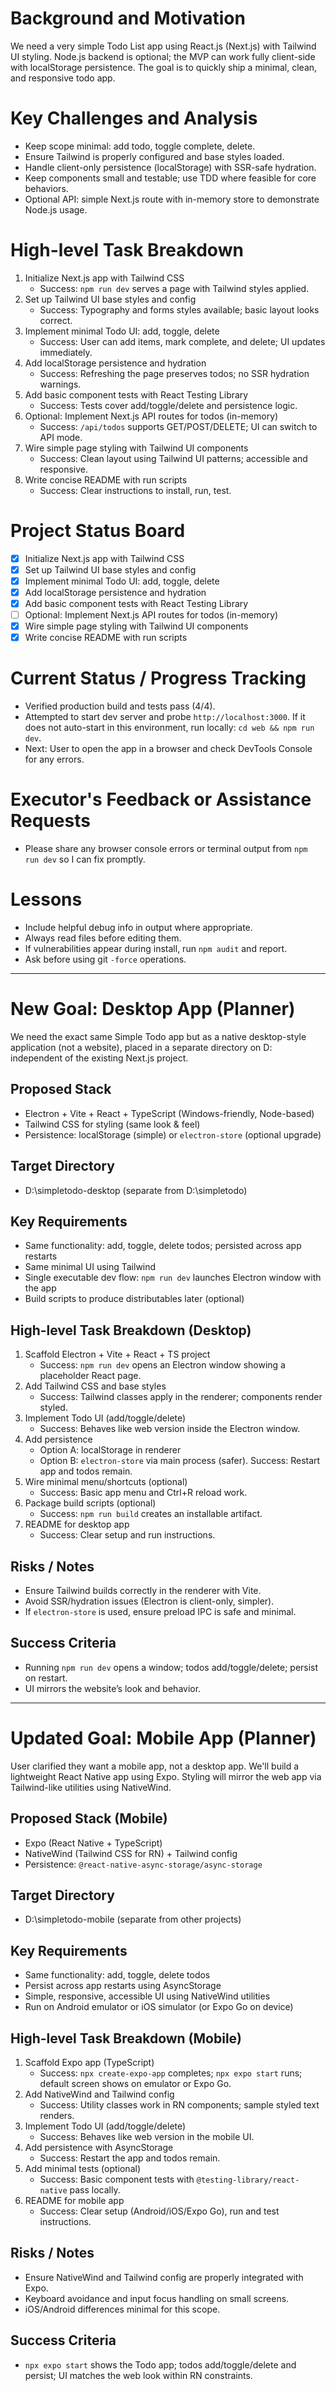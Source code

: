 # Background and Motivation
We need a very simple Todo List app using React.js (Next.js) with Tailwind UI styling. Node.js backend is optional; the MVP can work fully client-side with localStorage persistence. The goal is to quickly ship a minimal, clean, and responsive todo app.

# Key Challenges and Analysis
- Keep scope minimal: add todo, toggle complete, delete.
- Ensure Tailwind is properly configured and base styles loaded.
- Handle client-only persistence (localStorage) with SSR-safe hydration.
- Keep components small and testable; use TDD where feasible for core behaviors.
- Optional API: simple Next.js route with in-memory store to demonstrate Node.js usage.

# High-level Task Breakdown
1. Initialize Next.js app with Tailwind CSS
   - Success: `npm run dev` serves a page with Tailwind styles applied.
2. Set up Tailwind UI base styles and config
   - Success: Typography and forms styles available; basic layout looks correct.
3. Implement minimal Todo UI: add, toggle, delete
   - Success: User can add items, mark complete, and delete; UI updates immediately.
4. Add localStorage persistence and hydration
   - Success: Refreshing the page preserves todos; no SSR hydration warnings.
5. Add basic component tests with React Testing Library
   - Success: Tests cover add/toggle/delete and persistence logic.
6. Optional: Implement Next.js API routes for todos (in-memory)
   - Success: `/api/todos` supports GET/POST/DELETE; UI can switch to API mode.
7. Wire simple page styling with Tailwind UI components
   - Success: Clean layout using Tailwind UI patterns; accessible and responsive.
8. Write concise README with run scripts
   - Success: Clear instructions to install, run, test.

# Project Status Board
- [x] Initialize Next.js app with Tailwind CSS
- [x] Set up Tailwind UI base styles and config
- [x] Implement minimal Todo UI: add, toggle, delete
- [x] Add localStorage persistence and hydration
- [x] Add basic component tests with React Testing Library
- [ ] Optional: Implement Next.js API routes for todos (in-memory)
- [x] Wire simple page styling with Tailwind UI components
- [x] Write concise README with run scripts

# Current Status / Progress Tracking
- Verified production build and tests pass (4/4).
- Attempted to start dev server and probe `http://localhost:3000`. If it does not auto-start in this environment, run locally: `cd web && npm run dev`.
- Next: User to open the app in a browser and check DevTools Console for any errors.

# Executor's Feedback or Assistance Requests
- Please share any browser console errors or terminal output from `npm run dev` so I can fix promptly.

# Lessons
- Include helpful debug info in output where appropriate.
- Always read files before editing them.
- If vulnerabilities appear during install, run `npm audit` and report.
- Ask before using git `-force` operations.

---

# New Goal: Desktop App (Planner)
We need the exact same Simple Todo app but as a native desktop-style application (not a website), placed in a separate directory on D: independent of the existing Next.js project.

## Proposed Stack
- Electron + Vite + React + TypeScript (Windows-friendly, Node-based)
- Tailwind CSS for styling (same look & feel)
- Persistence: localStorage (simple) or `electron-store` (optional upgrade)

## Target Directory
- D:\simpletodo-desktop (separate from D:\simpletodo)

## Key Requirements
- Same functionality: add, toggle, delete todos; persisted across app restarts
- Same minimal UI using Tailwind
- Single executable dev flow: `npm run dev` launches Electron window with the app
- Build scripts to produce distributables later (optional)

## High-level Task Breakdown (Desktop)
1. Scaffold Electron + Vite + React + TS project
   - Success: `npm run dev` opens an Electron window showing a placeholder React page.
2. Add Tailwind CSS and base styles
   - Success: Tailwind classes apply in the renderer; components render styled.
3. Implement Todo UI (add/toggle/delete)
   - Success: Behaves like web version inside the Electron window.
4. Add persistence
   - Option A: localStorage in renderer
   - Option B: `electron-store` via main process (safer). Success: Restart app and todos remain.
5. Wire minimal menu/shortcuts (optional)
   - Success: Basic app menu and Ctrl+R reload work.
6. Package build scripts (optional)
   - Success: `npm run build` creates an installable artifact.
7. README for desktop app
   - Success: Clear setup and run instructions.

## Risks / Notes
- Ensure Tailwind builds correctly in the renderer with Vite.
- Avoid SSR/hydration issues (Electron is client-only, simpler).
- If `electron-store` is used, ensure preload IPC is safe and minimal.

## Success Criteria
- Running `npm run dev` opens a window; todos add/toggle/delete; persist on restart.
- UI mirrors the website’s look and behavior.

---

# Updated Goal: Mobile App (Planner)
User clarified they want a mobile app, not a desktop app. We'll build a lightweight React Native app using Expo. Styling will mirror the web app via Tailwind-like utilities using NativeWind.

## Proposed Stack (Mobile)
- Expo (React Native + TypeScript)
- NativeWind (Tailwind CSS for RN) + Tailwind config
- Persistence: `@react-native-async-storage/async-storage`

## Target Directory
- D:\simpletodo-mobile (separate from other projects)

## Key Requirements
- Same functionality: add, toggle, delete todos
- Persist across app restarts using AsyncStorage
- Simple, responsive, accessible UI using NativeWind utilities
- Run on Android emulator or iOS simulator (or Expo Go on device)

## High-level Task Breakdown (Mobile)
1. Scaffold Expo app (TypeScript)
   - Success: `npx create-expo-app` completes; `npx expo start` runs; default screen shows on emulator or Expo Go.
2. Add NativeWind and Tailwind config
   - Success: Utility classes work in RN components; sample styled text renders.
3. Implement Todo UI (add/toggle/delete)
   - Success: Behaves like web version in the mobile UI.
4. Add persistence with AsyncStorage
   - Success: Restart the app and todos remain.
5. Add minimal tests (optional)
   - Success: Basic component tests with `@testing-library/react-native` pass locally.
6. README for mobile app
   - Success: Clear setup (Android/iOS/Expo Go), run and test instructions.

## Risks / Notes
- Ensure NativeWind and Tailwind config are properly integrated with Expo.
- Keyboard avoidance and input focus handling on small screens.
- iOS/Android differences minimal for this scope.

## Success Criteria
- `npx expo start` shows the Todo app; todos add/toggle/delete and persist; UI matches the web look within RN constraints.
